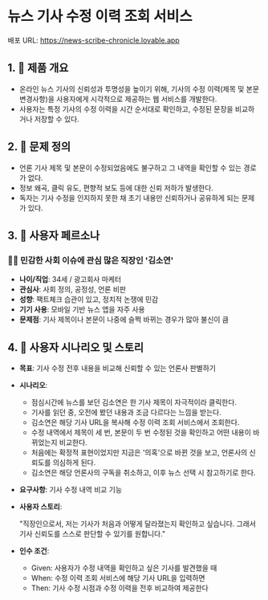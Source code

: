 # 뉴스 기사 수정 이력 조회 서비스
배포 URL: https://news-scribe-chronicle.lovable.app

## 1. 🧭 제품 개요
- 온라인 뉴스 기사의 신뢰성과 투명성을 높이기 위해, 기사의 수정 이력(제목 및 본문 변경사항)을 사용자에게 시각적으로 제공하는 웹 서비스를 개발한다.
- 사용자는 특정 기사의 수정 이력을 시간 순서대로 확인하고, 수정된 문장을 비교하거나 저장할 수 있다.

## 2. 🎯 문제 정의
- 언론 기사 제목 및 본문이 수정되었음에도 불구하고 그 내역을 확인할 수 있는 경로가 없다.
- 정보 왜곡, 클릭 유도, 편향적 보도 등에 대한 신뢰 저하가 발생한다.
- 독자는 기사 수정을 인지하지 못한 채 초기 내용만 신뢰하거나 공유하게 되는 문제가 있다.

## 3. 👥 사용자 페르소나

### 🧑‍💼 민감한 사회 이슈에 관심 많은 직장인 '김소연'

- **나이/직업**: 34세 / 광고회사 마케터
- **관심사**: 사회 정의, 공정성, 언론 비판
- **성향**: 팩트체크 습관이 있고, 정치적 논쟁에 민감
- **기기 사용**: 모바일 기반 뉴스 앱을 자주 사용
- **문제점**: 기사 제목이나 본문이 나중에 슬쩍 바뀌는 경우가 많아 불신이 큼

## 4. 📝 사용자 시나리오 및 스토리
- **목표**: 기사 수정 전후 내용을 비교해 신뢰할 수 있는 언론사 판별하기

- **시나리오**:
    - 점심시간에 뉴스를 보던 김소연은 한 기사 제목이 자극적이라 클릭한다.
    - 기사를 읽던 중, 오전에 봤던 내용과 조금 다르다는 느낌을 받는다.
    - 김소연은 해당 기사 URL을 복사해 수정 이력 조회 서비스에서 조회한다.
    - 수정 내역에서 제목이 세 번, 본문이 두 번 수정된 것을 확인하고 어떤 내용이 바뀌었는지 비교한다.
    - 처음에는 확정적 표현이었지만 지금은 '의혹'으로 바뀐 것을 보고, 언론사의 신뢰도를 의심하게 된다.
    - 김소연은 해당 언론사의 구독을 취소하고, 이후 뉴스 선택 시 참고하기로 한다.

- **요구사항**: 기사 수정 내역 비교 기능
- **사용자 스토리**:
    
    "직장인으로서, 저는 기사가 처음과 어떻게 달라졌는지 확인하고 싶습니다. 그래서 기사 신뢰도를 스스로 판단할 수 있기를 원합니다."

- **인수 조건**:
    - Given: 사용자가 수정 내역을 확인하고 싶은 기사를 발견했을 때
    - When: 수정 이력 조회 서비스에 해당 기사 URL을 입력하면
    - Then: 기사 수정 시점과 수정 이력을 전후 비교하여 제공한다
